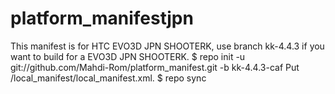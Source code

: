 # platform_manifestjpn
This manifest is for HTC EVO3D JPN SHOOTERK, use branch kk-4.4.3 if you want to build for a EVO3D JPN SHOOTERK.
$ repo init -u git://github.com/Mahdi-Rom/platform_manifest.git -b kk-4.4.3-caf
Put /local_manifest/local_manifest.xml.
$ repo sync
